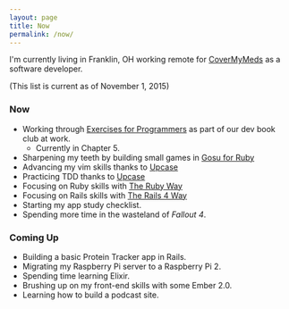 ```yaml
---
layout: page
title: Now
permalink: /now/
---
```


I'm currently living in Franklin, OH working remote for [CoverMyMeds](http://covermymeds.com) as a software developer.

(This list is current as of November 1, 2015)

### Now

* Working through [Exercises for Programmers](https://pragprog.com/book/bhwb/exercises-for-programmers)
as part of our dev book club at work.
  * Currently in Chapter 5.
* Sharpening my teeth by building small games in [Gosu for Ruby](https://rubygems.org/gems/gosu)
* Advancing my vim skills thanks to [Upcase](http://upcase.com)
* Practicing TDD thanks to [Upcase](http://upcase.com)
* Focusing on Ruby skills with [The Ruby Way](http://www.amazon.com/gp/product/0321714636)
* Focusing on Rails skills with [The Rails 4 Way](http://www.amazon.com/Rails-Edition-Addison-Wesley-Professional-Ruby/dp/0321944275)
* Starting my app study checklist.
* Spending more time in the wasteland of *Fallout 4*.

### Coming Up

* Building a basic Protein Tracker app in Rails.
* Migrating my Raspberry Pi server to a Raspberry Pi 2.
* Spending time learning Elixir.
* Brushing up on my front-end skills with some Ember 2.0.
* Learning how to build a podcast site.
